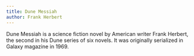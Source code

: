 ```yaml
---
title: Dune Messiah
author: Frank Herbert
---
```


Dune Messiah is a science fiction novel by American writer Frank Herbert, the second in his Dune series of six novels. It was originally serialized in Galaxy magazine in 1969.